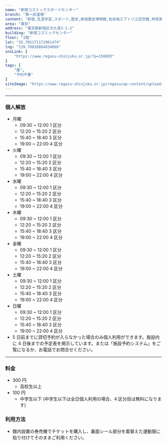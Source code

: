 ```yaml
---
name: "新宿コズミックスポーツセンター"
branch: "第一武道場"
content: "新宿,生涯学習,スポーツ,歴史,新宿歴史博物館,佐伯祐三アトリエ記念館,林芙美子記念館,生涯学習館,文化,国際交流,ギャラリーオーガードみるっく,新宿シティーハーフマラソン,区民健康マラソン,多文化共生プラザ,観光,子供,地域,ホール,新宿コズミックセンター,新宿文化センター,新宿歴史博物館,レガス,新宿未来創造財団"
area: "東京"
address: "東京都新宿区大久保3-1-2"
building: "新宿コズミックセンター"
floor: "1階"
lat: "35.705171171961474"
lng: "139.70810884034066"
snsLink: [
    "https://www.regasu-shinjuku.or.jp/?p=158893"
]
tags: [
    "畳", 
    "予約不要"
]
siteImage: "https://www.regasu-shinjuku.or.jp/regasu/wp-content/uploads/2010/12/photo-cos-1budou.jpg"
---
```


---

### 個人解放

- 月曜
  - 09:30 ~ 12:00 1 区分
  - 12:20 ~ 15:20 2 区分
  - 15:40 ~ 18:40 3 区分
  - 19:00 ~ 22:00 4 区分
- 火曜
  - 09:30 ~ 12:00 1 区分
  - 12:20 ~ 15:20 2 区分
  - 15:40 ~ 18:40 3 区分
  - 19:00 ~ 22:00 4 区分
- 水曜
  - 09:30 ~ 12:00 1 区分
  - 12:20 ~ 15:20 2 区分
  - 15:40 ~ 18:40 3 区分
  - 19:00 ~ 22:00 4 区分
- 木曜
  - 09:30 ~ 12:00 1 区分
  - 12:20 ~ 15:20 2 区分
  - 15:40 ~ 18:40 3 区分
  - 19:00 ~ 22:00 4 区分
- 金曜
  - 09:30 ~ 12:00 1 区分
  - 12:20 ~ 15:20 2 区分
  - 15:40 ~ 18:40 3 区分
  - 19:00 ~ 22:00 4 区分
- 土曜
  - 09:30 ~ 12:00 1 区分
  - 12:20 ~ 15:20 2 区分
  - 15:40 ~ 18:40 3 区分
  - 19:00 ~ 22:00 4 区分
- 日曜
  - 09:30 ~ 12:00 1 区分
  - 12:20 ~ 15:20 2 区分
  - 15:40 ~ 18:40 3 区分
  - 19:00 ~ 22:00 4 区分
- 5 日前までに貸切予約が入らなかった場合のみ個人利用ができます。施設内に 4 日後までの予定表を掲示しています。または「施設予約システム」をご覧になるか、お電話でお問合せください。

---

### 料金

- 300 円
  - 高校生以上
- 100 円
  - 中学生以下 (中学生以下は全日個人利用の場合、4 区分目は無料になります)

### 利用方法

- 館内設置の券売機でチケットを購入し、裏面シール部分を着替えた運動服に貼り付けてそのままご利用ください。
